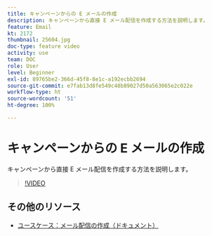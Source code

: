 ```yaml
---
title: キャンペーンからの E メールの作成
description: キャンペーンから直接 E メール配信を作成する方法を説明します。
feature: Email
kt: 2172
thumbnail: 25604.jpg
doc-type: feature video
activity: use
team: DOC
role: User
level: Beginner
exl-id: 89765be2-366d-45f8-8e1c-a192ecbb2694
source-git-commit: e7fab13d8fe549c48b89027d50a563065e2c022e
workflow-type: ht
source-wordcount: '51'
ht-degree: 100%

---
```


# キャンペーンからの E メールの作成

キャンペーンから直接 E メール配信を作成する方法を説明します。

>[!VIDEO](https://video.tv.adobe.com/v/25604?quality=12)

## その他のリソース

* [ユースケース：メール配信の作成（ドキュメント）](https://experienceleague.adobe.com/docs/campaign-classic/using/designing-content/editing-html-content/use-case--creating-an-email-delivery.html?lang=ja)

